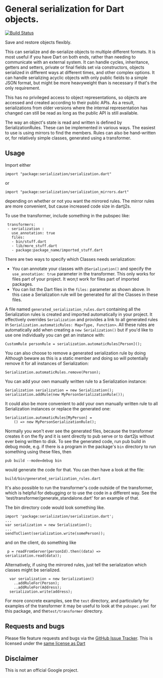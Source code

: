 # General serialization for Dart objects.

[![Build Status](https://travis-ci.org/google/serialization.dart.svg?branch=master)](https://travis-ci.org/google/serialization.dart)

Save and restore objects flexibly.

This can serialize and de-serialize objects to multiple different
formats. It is most useful if you have Dart on both ends, rather
than needing to communicate with an external system. It can handle
cycles, inheritance, getters and setters, private or final fields set
via constructors, objects
serialized in different ways at different times, and other complex
options. It can handle serializing acyclic objects with only public
fields to a simple JSON format, but might be more heavyweight than is
necessary if that's the only requirement.

This has no privileged access to object representations, so objects
are accessed and created according to their public APIs. As a result,
serializations from older versions where the internal representation
has changed can still be read as long as the public API is still available.

The way an object's state is read and written is defined by
SerializationRules. These can be implemented in various ways. The
easiest to use is using mirrors to find the members. Rules can also be
hand-written or, for relatively simple classes, generated using a
transformer.

## Usage

Import either

    import "package:serialization/serialization.dart"

or

    import "package:serialization/serialization_mirrors.dart"

depending on whether or not you want the mirrored rules. The mirror rules are
more convenient, but cause increased code size in dartj2s.

To use the transformer, include something in the pubspec like:

     transformers:
     - serialization :
       use_annotation: true
       files:
       - bin/stuff.dart
       - lib/more_stuff.dart
       - package:package_name/imported_stuff.dart

There are two ways to specify which Classes needs serialization:

 - You can annotate your classes with `@Serialization()` and specify the
   `use_annotation: true` parameter in the transformer. This only works for files
   part of your project. It won;t work for files part of imported packages.
 - You can list the Dart files in the `files:` parameter as shown above. In this
   case a Serialization rule will be generated for all the Classes in these
   files.

A file named `generated_serialization_rules.dart` containing all the
Serialization rules is created and imported automatically in your project. It
effectively overrides `Serialization` and provides a link to all generated rules
in `Serialization.automaticRules: Map<Type, Function>`. All these
rules are automatically add when creating a `new Serialization()` but if you'd
like to use one individually you can get an instance with:

    CustomRule personRule = serialization.automaticRules[Person]();

You can also choose to remove a generated serialization rule by doing Although
beware as this is a static member and doing so will potentially remove it for
all instances of Serialization:

    Serialization.automaticRules.remove(Person);

You can add your own manually written rule to a Serialization instance:

    Serialization serialization = new Serialization();
    serialization.addRule(new MyPersonSerializationRule());

It could also be more convenient to add your own manually written rule to all
Serialization instances or replace the generated one:

    Serialization.automaticRules[MyPerson] =
        () => new MyPersonSerializationRule();

Normally you won't ever see the generated files, because the
transformer creates it on the fly and it is sent directly to pub serve
or to dart2js without ever being written to disk.
To see the generated code, run pub build in debug mode, e.g.
if there is a program in the package's `bin` directory to run something
using these files, then

    pub build --mode=debug bin

would generate the code for that. You can then have a look at the file:

    build/bin/generated_serialization_rules.dart

It's also possible to run the transformer's code outside of the
transformer, which is helpful for debugging or to use the code in a
different way. See the `test/transformer/generate_standalone.dart' for
an example of that.

The bin directory code would look something like.

    import 'package:serialization/serialization.dart';
    ...
    var serialization = new Serialization();
    ...
    sendToClient(serialization.write(somePerson));

and on the client, do something like

     p = readFromServer(personId).then((data) => serialization.read(data));

Alternatively, if using the mirrored rules, just tell the
serialization which classes might be serialized.

      var serialization = new Serialization()
	    ..addRuleFor(Person);
        ..addRuleFor(Address);
      serialization.write(address);

For more concrete examples, see the `test` directory, and particularly
for examples of the transformer it may be useful to look at the
`pubspec.yaml` for this package, and the`test/transformer` directory.

## Requests and bugs

Please file feature requests and bugs via the
[GitHub Issue Tracker][issues]. This is licensed under the
[same license as Dart][LICENSE]

## Disclaimer

This is not an official Google project.

[issues]: https://github.com/google/serialization.dart/issues
[LICENSE]: https://github.com/google/serialization.dart/blob/master/LICENSE
